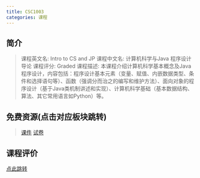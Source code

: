 ```yaml
---
title: CSC1003
categories: 课程
---
```


## 简介

> 课程英文名: Intro to CS and JP
> 课程中文名: 计算机科学与Java 程序设计导论
> 课程评分: Graded
> 课程描述: 本课程介绍计算机科学基本概念及Java程序设计，内容包括：程序设计基本元素（变量、赋值、内嵌数据类型、条件和选择语句等）、函数（强调分而治之的编写和维护方法）、面向对象的程序设计（基于Java类机制讲述和实现）、计算机科学基础（基本数据结构、算法、其它常用语言如Python）等。

## 免费资源(点击对应板块跳转)

> [课件](https://github.com/dsanying/CUHKSZ_course/tree/main/CSC1003/Courseware)
> [试卷](https://github.com/dsanying/CUHKSZ_course/tree/main/CSC1003/Exam)

## 课程评价

[点此跳转](https://dsanying.github.io/cuhksz/course-evaluation/)
